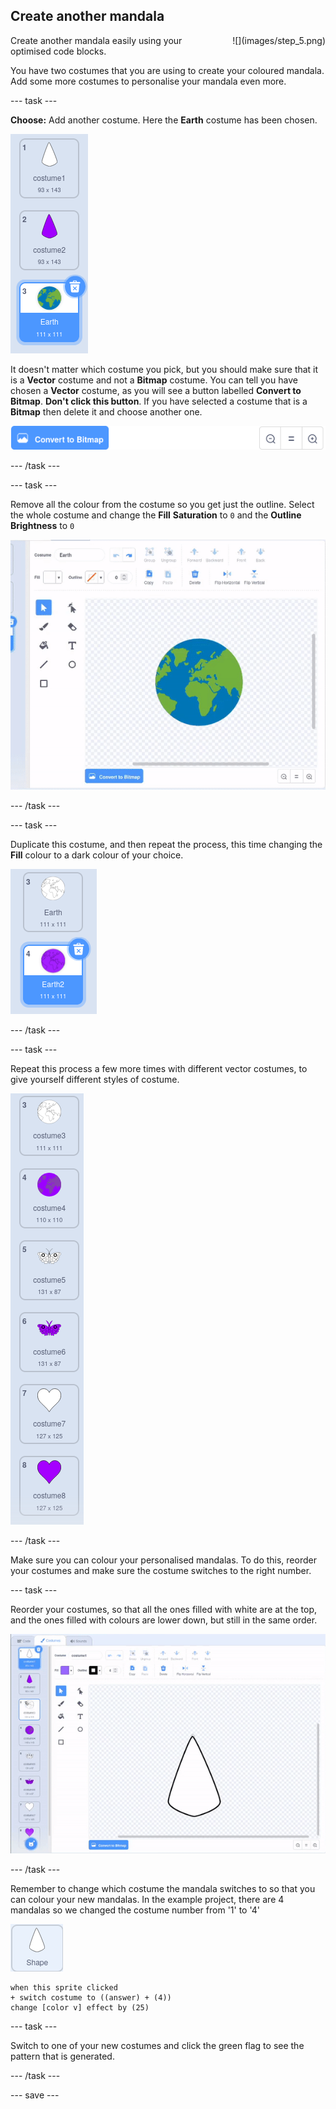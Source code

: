## Create another mandala

<div style="display: flex; flex-wrap: wrap">
<div style="flex-basis: 200px; flex-grow: 1; margin-right: 15px;">
Create another mandala easily using your optimised code blocks.
</div>
<div>
![](images/step_5.png)
</div>
</div>

You have two costumes that you are using to create your coloured mandala. Add some more costumes to personalise your mandala even more.

--- task ---

**Choose:** Add another costume. Here the **Earth** costume has been chosen.

![the Earth costume from the Scratch library](images/earth_costume.png)

It doesn't matter which costume you pick, but you should make sure that it is a **Vector** costume and not a **Bitmap** costume. You can tell you have chosen a **Vector** costume, as you will see a button labelled **Convert to Bitmap**. **Don't click this button**. If you have selected a costume that is a **Bitmap** then delete it and choose another one.

![convert to bitmap button](images/convert_to_bitmap.png)

--- /task ---

--- task ---

Remove all the colour from the costume so you get just the outline. Select the whole costume and change the **Fill** **Saturation** to `0` and the **Outline** **Brightness** to `0`

![animation showing the Earth costume being selected, then the Fill and Outline colours being changed](images/edit_costume.gif)

--- /task ---

--- task ---

Duplicate this costume, and then repeat the process, this time changing the **Fill** colour to a dark colour of your choice.

![the two Earth costumes, one filled in white and the other in purple](images/earth_costumes.png)

--- /task ---

--- task ---

Repeat this process a few more times with different vector costumes, to give yourself different styles of costume.

![earth, butterfly and heart costumes shown with white and purple fills](images/multiple_costumes.png)

--- /task ---

Make sure you can colour your personalised mandalas. To do this, reorder your costumes and make sure the costume switches to the right number.

--- task ---

Reorder your costumes, so that all the ones filled with white are at the top, and the ones filled with colours are lower down, but still in the same order.

![animation of the costumes being placed in order, with the white costumes at the top and the coloured ones further down, but in the same order](images/order_costumes.gif)

--- /task ---

Remember to change which costume the mandala switches to so that you can colour your new mandalas. In the example project, there are 4 mandalas so we changed the costume number from '1' to '4'

![shape sprite](images/shape_sprite.png)
```blocks3
when this sprite clicked
+ switch costume to ((answer) + (4))
change [color v] effect by (25)
```

--- task ---

Switch to one of your new costumes and click the green flag to see the pattern that is generated.

--- /task ---

--- save ---
